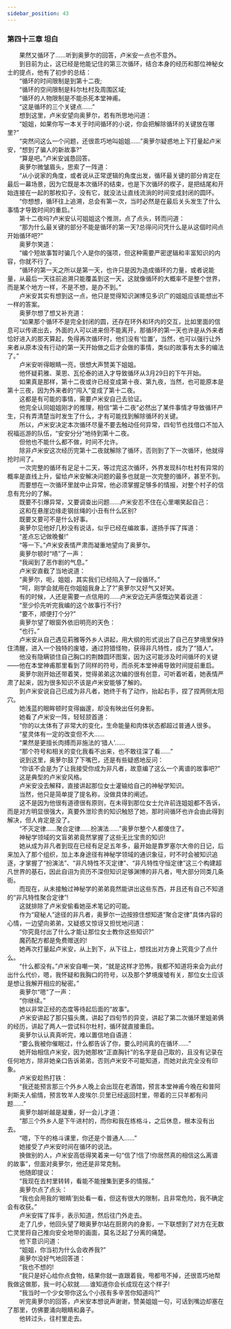 ```yaml
---
sidebar_position: 43
---
```

### 第四十三章 坦白  


　　果然又循环了……听到奥萝尔的回答，卢米安一点也不意外。  
　　到目前为止，这已经是他能记住的第三次循环，结合本身的经历和那位神秘女士的提点，他有了初步的总结：  
　　“循环的时间限制是到第十二夜;  
　　“循环的空间限制是科尔杜村及周围区域;  
　　“循环的人物限制是不能杀死本堂神甫。  
　　“这是循环的三个关键点……”  
　　想到这里，卢米安望向奥萝尔，若有所思地问道：  
　　“姐姐，如果你写一本关于时间循环的小说，你会把解除循环的关键放在哪里?”  
　　“突然问这么一个问题，还很乖巧地叫姐姐……”奥萝尔疑惑地上下打量起卢米安，“想到了骗人的新故事?”  
　　“算是吧。”卢米安诚恳回答。  
　　奥萝尔微皱眉头，思索了一阵道：  
　　“从小说家的角度，或者说从正常逻辑的角度出发，循环最关键的部分肯定在最后一幕场景，因为它既是本次循环的结束，也是下次循环的楔子，是把结尾和开始连接在一起的那枚扣子，没有它，就没法让直线流淌的时间变成封闭的圆环。  
　　“你想想，循环往上追溯，总会有第一次，当时必然是在最后关头发生了什么事情才导致时间的重启。”  
　　第十二夜吗?卢米安认可姐姐这个推测，点了点头，转而问道：  
　　“那为什么最关键的部分不能是循环的第一天?总得问问凭什么是从这個时间点开始循环吧?”  
　　奥萝尔笑道：  
　　“编个短故事暂时骗几个人是你的强项，但这种需要严密逻辑和丰富知识的内容，你就不行了。  
　　“循环的第一天之所以是第一天，也许只是因为造成循环的力量，或者说能量，从最后一天往前追溯只能覆盖到这一天，这就像循环的大概率不是整个世界，而是某个地方一样，不是不想，是办不到。”  
　　卢米安其实有想到这一点，他只是觉得知识渊博见多识广的姐姐应该能想出不一样的答案。  
　　奥萝尔想了想又补充道：  
　　“如果那个循环不是完全封闭的圆，还存在环外和环内的交互，比如里面的信息可以传递出去，外面的人可以进来但不能离开，那循环的第一天也许是从外来者恰好进入的那天算起，免得再次循环时，他们没有‘位置’，当然，也可以强行让外来者从原本没有行动的第一天开始做之后才会做的事情，类似的故事有太多的编法了。”  
　　卢米安听得眼睛一亮，很想大声赞美下姐姐。  
　　他怀疑莉雅、莱恩、瓦伦泰的进入才导致循环从3月29日的下午开始。  
　　如果真是那样，第十二夜或许已经变成第十夜、第九夜，当然，也可能原本是第十三夜，因为外来者的“闯入”变成了第十二夜。  
　　这都是有可能的事情，需要卢米安自己去验证。  
　　他完全认同姐姐刚才的推理，相信“第十二夜”必然出了某件事情才导致循环产生，只有弄清楚当时发生了什么，才有可能找到解除循环的关键。  
　　所以，卢米安决定本次循环尽量不要去触动任何异常，四旬节也找借口不加入祝福巡游的队伍，“安安分分”地待到第十二夜。  
　　但他也不能什么都不做，时间不允许。  
　　除非卢米安这次经历完第十二夜就解除了循环，否则到了下一次循环，他就得抢时间了。  
　　一次完整的循环有足足十二天，等过完这次循环，外界发现科尔杜村有异常的概率是直线上升，留给卢米安解决问题的最多也就是一次完整的循环，甚至不到。  
　　而要想在一次循环里就中止异常，他必须掌握足够多的情报，对整个村子的信息有充分的了解。  
　　既要不引爆异常，又要调查出问题……卢米安忍不住在心里嘲笑起自己：  
　　这和在悬崖边缘走钢丝绳的小丑有什么区别?  
　　既要又要可不是什么好事。  
　　奥萝尔见他好几秒没有说话，似乎已经在编故事，遂扬手挥了挥道：  
　　“差点忘记做晚餐!”  
　　“等一下。”卢米安表情严肃而凝重地望向了奥萝尔。  
　　奥萝尔顿时“啧”了一声：  
　　“我闻到了恶作剧的气息。”  
　　卢米安直截了当地说道：  
　　“奥萝尔，呃，姐姐，其实我们已经陷入了一段循环。”  
　　“呵，刚学会就用在你姐姐我身上了?”奥萝尔又好气又好笑。  
　　有的时候，人还是需要一点信用的……卢米安边无声感慨边笑着说道：  
　　“至少伱先听完我编的这个故事行不行?  
　　“要不，顺便打个分?”  
　　奥萝尔望了眼窗外依旧明亮的天色：  
　　“也行。”  
　　卢米安从自己遇见莉雅等外乡人讲起，用大纲的形式说出了自己在梦境里保持住清醒，进入一个独特的废墟，通过狩猎怪物，获得非凡特性，成为了“猎人”。  
　　他没有隐瞒锁住自己胸口的荆棘圆环图案，因为这可能涉及时间循环的关键——他在本堂神甫那里看到了同样的符号，而杀死本堂神甫导致时间提前重启。  
　　奥萝尔刚开始还带着笑，觉得弟弟这次编的很有创意，可听着听着，她表情严肃了起来，因为很多知识不该是卢米安能够了解的。  
　　到卢米安说自己已成为非凡者，她终于有了动作，抬起右手，捏了捏两侧太阳穴。  
　　她浅蓝的眼眸顿时变得幽邃，却没有映出任何身影。  
　　她看了卢米安一阵，轻轻颔首道：  
　　“你的以太体有了非常大的变化，生命能量和肉体状态都超过普通人很多。  
　　“星灵体有一定的改变但不大……  
　　“果然是更擅长肉搏而非施法的‘猎人’……  
　　“那个符号和相关的变化我看不出来，也不敢往深了看……”  
　　说到这里，奥萝尔鼓了下嘴巴，还是有些疑惑地反问：  
　　“你该不会是为了让我接受你成为非凡者，故意编了这么一个离谱的故事吧?”  
　　这是典型的卢米安风格。  
　　卢米安没去解释，直接讲起那位女士灌输给自己的神秘学知识。  
　　当然，他只是简单提了提名称，没做具体的阐述。  
　　这不是因为他很有道德很有原则，在未得到那位女士允许前连姐姐都不告诉，而是对方明显很强大，真要外泄珍贵的知识触怒了她，那时间循环也许会由此得到解决，但人肯定是没了。  
　　“不灭定律……聚合定律……扮演法……”奥萝尔整个人都傻住了。  
　　神秘学领域的文盲弟弟竟然掌握了这些无比宝贵的知识!  
　　她从成为非凡者到现在已经有足足五年多，最开始是靠罗塞尔大帝的日记，后来加入了那个组织，加上本身途径有神秘学领域的通识象征，时不时会被知识追逐，才掌握了“扮演法”、“非凡特性不灭定律”、“非凡特性守恒定律”这三个构建超凡世界的基石，因此自诩为资历不深但知识足够渊博的非凡者，甩大部分同类几条街。  
　　而现在，从未接触过神秘学的弟弟竟然能讲出这些东西，并且还有自己不知道的“非凡特性聚合定律”!  
　　这就排除了卢米安偷看她巫术笔记的可能。  
　　作为“窥秘人”途径的非凡者，奥萝尔一边按捺住想知道“聚合定律”具体内容的心情，一边望向弟弟，又疑惑又惊讶又担忧地问道：  
　　“你究竟付出了什么才能让那位女士教你这些知识?”  
　　魔药配方都是免费赠送的!  
　　她再次打量起卢米安，从上到下，从下往上，想找出对方身上究竟少了点什么。  
　　“什么都没有。”卢米安自嘲一笑，“就是这样才恐怖，我都不知道将来会为此付出什么代价，嗯，我怀疑和我胸口的符号，以及那个梦境废墟有关，那位女士应该是想让我解开相应的秘密。”  
　　奥萝尔“嗯”了一声：  
　　“你继续。”  
　　她以非常正经的态度等待起后面的“故事”。  
　　卢米安讲起了那只猫头鹰，讲起了四旬节的异变，讲起了第二次循环里姐弟俩的经历，讲起了两人一尝试科尔杜村，循环就直接重启。  
　　奥萝尔认认真真听完，难以置信地自语道：  
　　“要么我被你催眠过，什么都告诉了你，要么时间真的在循环……”  
　　她开始相信卢米安，因为她那枚“正直胸针”的名字是自己取的，且没有记录在任何地方，除非她亲口告诉弟弟，否则卢米安不可能知道，而她对此完全没有印象。  
　　卢米安趁热打铁：  
　　“我还能预言那三个外乡人晚上会出现在老酒馆，预言本堂神甫今晚在和普阿利斯夫人偷情，预言牧羊人皮埃尔.贝里已经返回村里，带着的三只羊都有问题……”  
　　奥萝尔越听越是凝重，好一会儿才道：  
　　“那三个外乡人是下午进村的，而你和我在练格斗，之后休息，根本没有出去。  
　　“嗯，下午的格斗课里，你还是个普通人……”  
　　她接受了卢米安时间在循环的说法。  
　　换做别的人，卢米安高低得笑着来一句“信了!信了!你居然真的相信这么离谱的故事”，但面对奥萝尔，他还是非常克制。  
　　他随即提议：  
　　“我现在去村里转转，看能不能搜集到更多的情报。”  
　　奥萝尔点了点头：  
　　“我也会用我的‘眼睛’到处看一看，但这有很大的限制，且非常危险，我不确定会有收获。”  
　　卢米安挥了挥手，表示知道，然后往门外走去。  
　　走了几步，他回头望了眼奥萝尔站在厨房内的身影，一下联想到了对方在无数亡灵里将自己推向安全地带的画面，莫名泛起了分离的痛楚。  
　　他下意识问道：  
　　“姐姐，你当初为什么会收养我?”  
　　奥萝尔没好气地回答道：  
　　“我也不想的!  
　　“我只是好心给你点食物，结果你就一直跟着我，甩都甩不掉，还很乖巧地帮我做这做那，我一时心软就……谁知道你会长成现在这个样子!  
　　“我当时一个少女带你这么个小孩有多辛苦你知道吗?”  
　　听完奥萝尔的回答，卢米安本想说声谢谢，赞美姐姐一句，可话到嘴边却塞在了那里，仿佛要涌向眼睛和鼻子。  
　　他转过头，往村里走去。  
